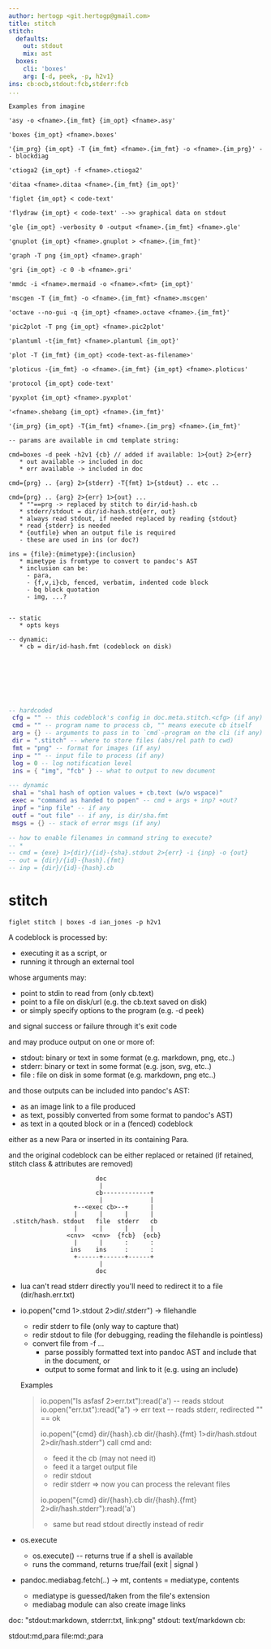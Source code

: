 ```yaml
---
author: hertogp <git.hertogp@gmail.com>
title: stitch
stitch:
  defaults:
    out: stdout
    mix: ast
  boxes:
    cli: 'boxes'
    arg: [-d, peek, -p, h2v1}
ins: cb:ocb,stdout:fcb,stderr:fcb
...
```

```
Examples from imagine

'asy -o <fname>.{im_fmt} {im_opt} <fname>.asy'

'boxes {im_opt} <fname>.boxes'

'{im_prg} {im_opt} -T {im_fmt} <fname>.{im_fmt} -o <fname>.{im_prg}' -- blockdiag

'ctioga2 {im_opt} -f <fname>.ctioga2'

'ditaa <fname>.ditaa <fname>.{im_fmt} {im_opt}'

'figlet {im_opt} < code-text'

'flydraw {im_opt} < code-text' -->> graphical data on stdout

'gle {im_opt} -verbosity 0 -output <fname>.{im_fmt} <fname>.gle'

'gnuplot {im_opt} <fname>.gnuplot > <fname>.{im_fmt}'

'graph -T png {im_opt} <fname>.graph'

'gri {im_opt} -c 0 -b <fname>.gri'

'mmdc -i <fname>.mermaid -o <fname>.<fmt> {im_opt}'

'mscgen -T {im_fmt} -o <fname>.{im_fmt} <fname>.mscgen'

'octave --no-gui -q {im_opt} <fname>.octave <fname>.{im_fmt}'

'pic2plot -T png {im_opt} <fname>.pic2plot'

'plantuml -t{im_fmt} <fname>.plantuml {im_opt}'

'plot -T {im_fmt} {im_opt} <code-text-as-filename>'

'ploticus -{im_fmt} -o <fname>.{im_fmt} {im_opt} <fname>.ploticus'

'protocol {im_opt} code-text'

'pyxplot {im_opt} <fname>.pyxplot'

'<fname>.shebang {im_opt} <fname>.{im_fmt}'

'{im_prg} {im_opt} -T{im_fmt} <fname>.{im_prg} <fname>.{im_fmt}'

-- params are available in cmd template string:

cmd=boxes -d peek -h2v1 {cb} // added if available: 1>{out} 2>{err}
   * out available -> included in doc
   * err available -> included in doc

cmd={prg} .. {arg} 2>{stderr} -T{fmt} 1>{stdout} .. etc ..

cmd={prg} .. {arg} 2>{err} 1>{out} ...
   * ""==prg -> replaced by stitch to dir/id-hash.cb
   * stderr/stdout = dir/id-hash.std{err, out}
   * always read stdout, if needed replaced by reading {stdout}
   * read {stderr} is needed
   * {outfile} when an output file is required
   - these are used in ins (or doc?)

ins = {file}:{mimetype}:{inclusion}
   * mimetype is fromtype to convert to pandoc's AST
   * inclusion can be:
     - para,
     - {f,v,i}cb, fenced, verbatim, indented code block
     - bq block quotation
     - img, ...?


-- static
   * opts keys

-- dynamic:
   * cb = dir/id-hash.fmt (codeblock on disk)








```

```lua
-- hardcoded
 cfg = "" -- this codeblock's config in doc.meta.stitch.<cfg> (if any)
 cmd = "" -- program name to process cb, "" means execute cb itself
 arg = {} -- arguments to pass in to `cmd`-program on the cli (if any)
 dir = ".stitch" -- where to store files (abs/rel path to cwd)
 fmt = "png" -- format for images (if any)
 inp = "" -- input file to process (if any)
 log = 0 -- log notification level
 ins = { "img", "fcb" } -- what to output to new document

--- dynamic
 sha1 = "sha1 hash of option values + cb.text (w/o wspace)"
 exec = "command as handed to popen" -- cmd + args + inp? +out?
 inpf = "inp file" -- if any
 outf = "out file" -- if any, is dir/sha.fmt
 msgs = {} -- stack of error msgs (if any)

-- how to enable filenames in command string to execute?
-- *
-- cmd = {exe} 1>{dir}/{id}-{sha}.stdout 2>{err} -i {inp} -o {out}
-- out = {dir}/{id}-{hash}.{fmt}
-- inp = {dir}/{id}-{hash}.cb
```

# stitch

```{#id .stitch cfg=boxes out: ocb,stdout}
figlet stitch | boxes -d ian_jones -p h2v1
```

A codeblock is processed by:
- executing it as a script, or
- running it through an external tool

whose arguments may:
- point to stdin to read from (only cb.text)
- point to a file on disk/url (e.g. the cb.text saved on disk)
- or simply specify options to the program (e.g. -d peek)

and signal success or failure through it's exit code

and may produce output on one or more of:
- stdout: binary or text in some format (e.g. markdown, png, etc..)
- stderr: binary or text in some format (e.g. json, svg, etc..)
- file  : file on disk in some format (e.g. markdown, png etc..)

and those outputs can be included into pandoc's AST:
- as an image link to a file produced
- as text, possibly converted from some format to pandoc's AST)
- as text in a qouted block or in a (fenced) codeblock

either as a new Para or inserted in its containing Para.

and the original codeblock can be either replaced or retained
(if retained, stitch class & attributes are removed)

```
                        doc
                         |
                        cb-------------+
                         |             |
                  +--<exec cb>--+      |
                  |      |      |      |
 .stitch/hash. stdout   file  stderr   cb
                  |      |      |      |
                <cnv>  <cnv>  {fcb}  {ocb}
                  |      |      :      :
                 ins    ins     :      :
                  +------+------+------+
                         |
                        doc
```
* lua can't read stderr directly
  you'll need to redirect it to a file (dir/hash.err.txt)
* io.popen("cmd 1><hash>.stdout 2>dir/<hash>.stderr") -> filehandle
  - redir stderr to file (only way to capture that)
  - redir stdout to file (for debugging, reading the filehandle is pointless)
  - convert file from -f ...
    * parse possibly formatted text into pandoc AST and include that in the document, or
    * output to some format and link to it (e.g. using an include)


  Examples
  > io.popen("ls asfasf 2>err.txt"):read('a') -- reads stdout
  > io.open("err.txt"):read("a") -> err text  -- reads stderr, redirected "" == ok
  >
  > io.popen("{cmd} dir/{hash}.cb dir/{hash}.{fmt} 1>dir/hash.stdout 2>dir/hash.stderr")
  > call cmd and:
  > * feed it the cb (may not need it)
  > * feed it a target output file
  > * redir stdout
  > * redir stderr
  > => now you can process the relevant files
  >
  > io.popen("{cmd} dir/{hash}.cb dir/{hash}.{fmt} 2>dir/hash.stderr"):read('a')
  > * same but read stdout directly instead of redir

* os.execute
  - os.execute() -- returns true if a shell is available
  - runs the command, returns true/fail (exit <exit-status> | signal <signal-nr>)

* pandoc.mediabag.fetch(..) -> mt, contents = mediatype, contents
  - mediatype is guessed/taken from the file's extension
  - mediabag module can also create image links


doc: "stdout:markdown, stderr:txt, link:png"
stdout: text/markdown
cb:


stdout:md,para
file:md:,para



